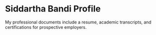 # Siddartha Bandi Profile
My professional documents include a resume, academic transcripts, and certifications for prospective employers.
